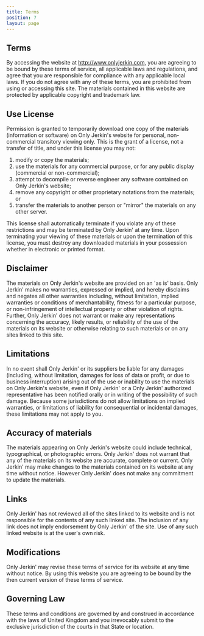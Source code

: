 ```yaml
---
title: Terms
position: 7
layout: page
---
```


## Terms

By accessing the website at http://www.onlyjerkin.com, you are agreeing to be bound by these terms of service, all applicable laws and regulations, and agree that you are responsible for compliance with any applicable local laws. If you do not agree with any of these terms, you are prohibited from using or accessing this site. The materials contained in this website are protected by applicable copyright and trademark law.

## Use License

Permission is granted to temporarily download one copy of the materials (information or software) on Only Jerkin's website for personal, non-commercial transitory viewing only. This is the grant of a license, not a transfer of title, and under this license you may not:

1. modify or copy the materials;
2. use the materials for any commercial purpose, or for any public display (commercial or non-commercial);
3. attempt to decompile or reverse engineer any software contained on Only Jerkin's website;
4. remove any copyright or other proprietary notations from the materials; or
5. transfer the materials to another person or "mirror" the materials on any other server.

This license shall automatically terminate if you violate any of these restrictions and may be terminated by Only Jerkin' at any time. Upon terminating your viewing of these materials or upon the termination of this license, you must destroy any downloaded materials in your possession whether in electronic or printed format.

## Disclaimer

The materials on Only Jerkin's website are provided on an 'as is' basis. Only Jerkin' makes no warranties, expressed or implied, and hereby disclaims and negates all other warranties including, without limitation, implied warranties or conditions of merchantability, fitness for a particular purpose, or non-infringement of intellectual property or other violation of rights.
Further, Only Jerkin' does not warrant or make any representations concerning the accuracy, likely results, or reliability of the use of the materials on its website or otherwise relating to such materials or on any sites linked to this site.

## Limitations

In no event shall Only Jerkin' or its suppliers be liable for any damages (including, without limitation, damages for loss of data or profit, or due to business interruption) arising out of the use or inability to use the materials on Only Jerkin's website, even if Only Jerkin' or a Only Jerkin' authorized representative has been notified orally or in writing of the possibility of such damage. Because some jurisdictions do not allow limitations on implied warranties, or limitations of liability for consequential or incidental damages, these limitations may not apply to you.

## Accuracy of materials

The materials appearing on Only Jerkin's website could include technical, typographical, or photographic errors. Only Jerkin' does not warrant that any of the materials on its website are accurate, complete or current. Only Jerkin' may make changes to the materials contained on its website at any time without notice. However Only Jerkin' does not make any commitment to update the materials.

## Links

Only Jerkin' has not reviewed all of the sites linked to its website and is not responsible for the contents of any such linked site. The inclusion of any link does not imply endorsement by Only Jerkin' of the site. Use of any such linked website is at the user's own risk.

## Modifications

Only Jerkin' may revise these terms of service for its website at any time without notice. By using this website you are agreeing to be bound by the then current version of these terms of service.

## Governing Law

These terms and conditions are governed by and construed in accordance with the laws of United Kingdom and you irrevocably submit to the exclusive jurisdiction of the courts in that State or location.